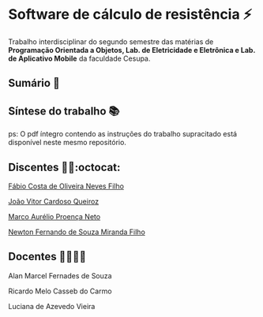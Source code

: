 # Software de cálculo de resistência :zap:

Trabalho interdisciplinar do segundo semestre das matérias de **Programação Orientada a Objetos, Lab. de Eletricidade e Eletrônica e Lab. de Aplicativo Mobile** da faculdade Cesupa.



## Sumário :open_book:



## Síntese do trabalho :books:





ps: O pdf íntegro contendo as instruções do trabalho supracitado está disponível neste mesmo repositório.



## Discentes :man_technologist::octocat:

[Fábio Costa de Oliveira Neves Filho](https://github.com/Anonyminho)

[João Vitor Cardoso Queiroz](https://github.com/darkeaee)

[Marco Aurélio Proença Neto](https://github.com/Ninniet5670)

[Newton Fernando de Souza Miranda Filho](https://github.com/NyKoNTX)



## Docentes :man_teacher::woman_teacher:

Alan Marcel Fernades de Souza

Ricardo Melo Casseb do Carmo

Luciana de Azevedo Vieira

